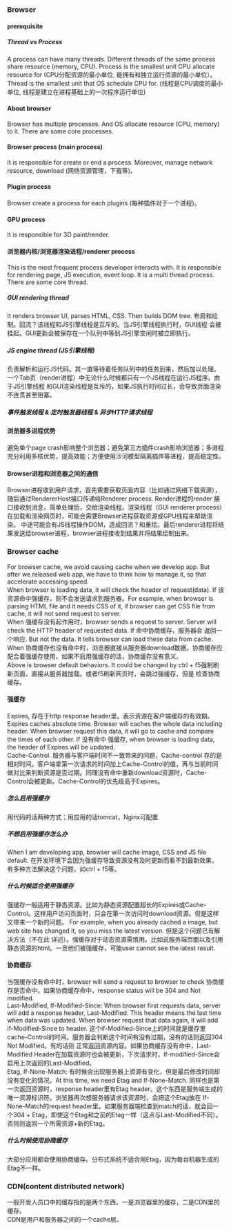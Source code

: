 ### Browser
#### prerequisite
##### Thread vs Process
A process can have many threads. Different threads of the same process share resource (memory, CPU). Process is the smallest
unit CPU allocate resource for (CPU分配资源的最小单位, 能拥有和独立运行资源的最小单位）。Thread is the smallest unit that OS schedule CPU for. (线程是CPU调度的最小单位, 线程是建立在进程基础上的一次程序运行单位)
#### About browser
Browser has multiple processes. And OS allocate resource (CPU, memory) to it. There are some core processes.
#### Browser process (main process)
It is responsible for create or end a process. Moreover, manage network resource, download (网络资源管理，下载等)。
#### Plugin process
Browser create a process for each plugins (每种插件对于一个进程)。
#### GPU process
It is responsible for 3D paint/render.
#### 浏览器内核/浏览器渲染进程/renderer process
This is the most frequent process developer interacts with. It is responsible for rendering page, JS execution, event loop.
It is a multi thread process. There are some core thread.
##### GUI rendering thread
It renders browser UI, parses HTML, CSS. Then builds DOM tree. 布局和绘制。回流？该线程和JS引擎线程是互斥的。当JS引擎线程执行时，GUI线程
会被挂起。GUI更新会被保存在一个队列中等到JS引擎空闲时被立即执行。
##### JS engine thread (JS引擎线程)
负责解析和运行JS代码。其一直等待着任务队列中的任务到来，然后加以处理。一个Tab页（render进程）中无论什么时候都只有一个JS线程在运行JS程序。由于JS引擎线程
和GUI渲染线程是互斥的，如果JS执行时间过长，会导致页面渲染不连贯甚至阻塞。
##### 事件触发线程 & 定时触发器线程 & 异步HTTP请求线程
#### 浏览器多进程优势
避免单个page crash影响整个浏览器；避免第三方插件crash影响浏览器；多进程充分利用多核优势，提高效能；方便使用沙河模型隔离插件等进程，提高稳定性。
#### Browser进程和浏览器之间的通信
Browser进程收到用户请求，首先需要获取页面内容（比如通过网络下载资源），随后通过RendererHost接口传递给Renderer process. Render进程的render
接口接收到消息，简单处理后，交给渲染线程。渲染线程（GUI renderer process）在加载和渲染网页时，可能会需要Browser进程获取资源或GPU线程来帮助渲染。
中途可能会有JS线程操作DOM，造成回流？和重绘。最后renderer进程将结果发送给browser进程，browser进程接收到结果并将结果绘制出来。
### Browser cache
For browser cache, we avoid causing cache when we develop app. But after we released web app, we have to think how to
manage it, so that accelerate accessing speed.  
When browser is loading data, it will check the header of request(data). If 该资源命中强缓存，则不会发送请求到服务器。For example,
when browser is parsing HTML file and it needs CSS of it, if browser can get CSS file from cache, it will not send request to server.  
When 强缓存没有起作用时，browser sends a request to server. Server will check the HTTP header of requested data. If 命中协商缓存，服务器会
返回一个响应. But not the data. It tells browser can load these data from cache.  
When 协商缓存也没有命中时，浏览器直接从服务器download数据。协商缓存应配合着强缓存使用，如果不启用强缓存的话，协商缓存没有意义。  
Above is browser default behaviors. It could be changed by ctrl + f5强制刷新页面，直接从服务器加载。或者f5刷新网页时，会跳过强缓存，但是
检查协商缓存。
#### 强缓存
Expires, 存在于http response header里。表示资源在客户端缓存的有效期。Expires caches absolute time. Browser will caches the whole
data including header. When browser request this data, it will go to cache and compare the times of each other. If 没有命中
强缓存, when browser is loading data, the header of Expires will be updated.  
Cache-Control. 服务器与客户端时间不一致带来的问题，Cache-control 存的是相对时间。客户端拿第一次请求的时间加上Cache-Control的值，再与当前时间
做对比来判断资源是否过期。同理没有命中重新download资源时，Cache-Control会被更新。Cache-Control的优先级高于Expires。
##### 怎么启用强缓存
用代码的话两种方式；用应用的话tomcat，Nginx可配置
##### 不想启用强缓存怎么办
When I am developing app, browser will cache image, CSS and JS file default. 在开发环境下会因为强缓存导致资源没有及时更新而看不到最新效果，
有多种方法解决这个问题，如ctrl + f5等。
##### 什么时候适合使用强缓存
强缓存一般适用于静态资源。比如为静态资源配置超长的Expires或Cache-Control。这样用户访问页面时，只会在第一次访问时download资源。但是这样又带来一个新的问题。
For example, when you already cached a image, but web site has changed it, so you miss the latest version. 但是这个问题已有解决方法（不在此
详述）。强缓存对于动态资源需慎用。比如说服务端页面以及引用静态资源的html。一旦他们被强缓存，可能user cannot see the latest result.
#### 协商缓存
当强缓存没有命中时，browser will send a request to browser to check 协商缓存是否命中。如果协商缓存命中，response status will be 304
and Not modified.  
Last-Modified, If-Modified-Since: When browser first requests data, server will add a response header, Last-Modified.
This header means the last time when data was updated. When browser request that data again, it will add if-Modified-Since
to header. 这个if-Modified-Since上的时间就是缓存里cache-Control的时间。服务器会判断这个时间有没有过期，没有的话则返回304 Not Modified。有的话则
正常返回资源内容。如果协商缓存没有命中，Last-Modified Header在加载资源时也会被更新，下次请求时，If-modified-Since会启用上次返回的Last-Modified。  
Etag, If-None-Match: 有时候会出现服务器上资源有变化，但是最后修改时间却没有变化的情况。At this time, we need Etag and If-None-Match. 
同样也是第一次返回资源时，response header里有Etag header。这个东西是服务端生成的唯一资源标识符。浏览器再次想服务器请求该资源时，会把这个Etag放在
If-None-Match的request header里，如果服务器端检查到match的话，就会回一个304 + Etag，即使这个Etag和之前的Etag一样（这点与Last-Modified不同）。
否则则返回一个所需资源+新的Etag。
##### 什么时候使用协商缓存
大部分应用都会使用协商缓存。分布式系统不适合用Etag，因为每台机器生成的Etag不一样。
### CDN(content distributed network)
一般开发人员口中的缓存指的是两个东西，一是浏览器里的缓存，二是CDN里的缓存。  
CDN是用户和服务器之间的一个cache层。
